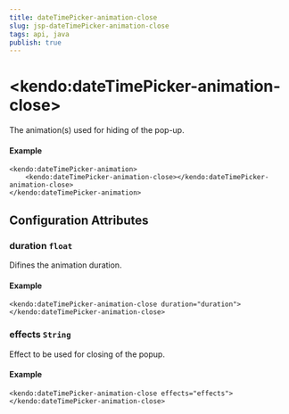 ```yaml
---
title: dateTimePicker-animation-close
slug: jsp-dateTimePicker-animation-close
tags: api, java
publish: true
---
```


# \<kendo:dateTimePicker-animation-close\>

The animation(s) used for hiding of the pop-up.

#### Example
    <kendo:dateTimePicker-animation>
        <kendo:dateTimePicker-animation-close></kendo:dateTimePicker-animation-close>
    </kendo:dateTimePicker-animation>

## Configuration Attributes

### duration `float`

Difines the animation duration.

#### Example
    <kendo:dateTimePicker-animation-close duration="duration">
    </kendo:dateTimePicker-animation-close>

### effects `String`

Effect to be used for closing of the popup.

#### Example
    <kendo:dateTimePicker-animation-close effects="effects">
    </kendo:dateTimePicker-animation-close>


